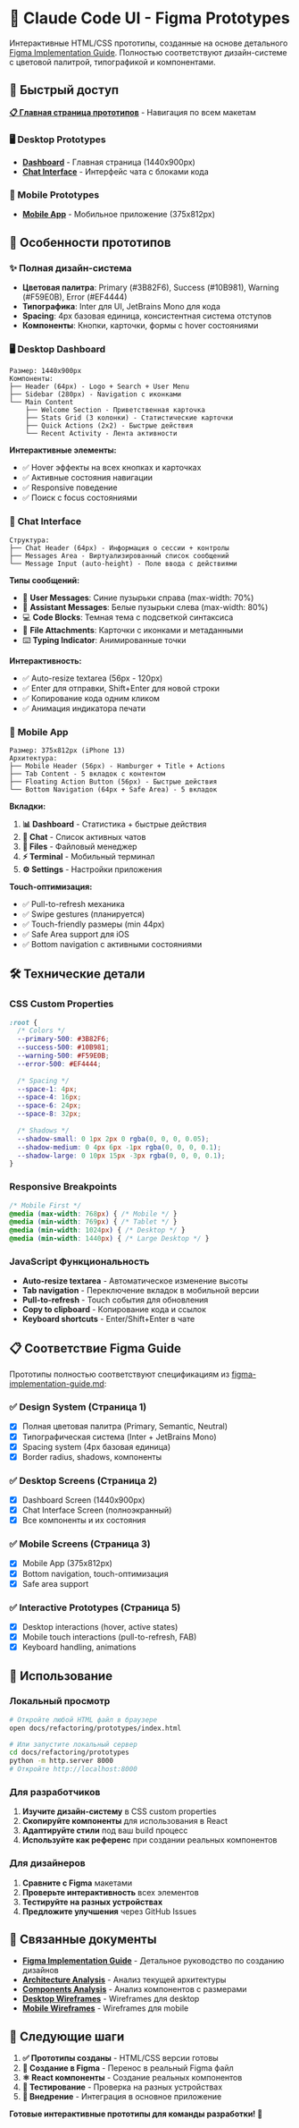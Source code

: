 # 🎨 Claude Code UI - Figma Prototypes

Интерактивные HTML/CSS прототипы, созданные на основе детального [Figma Implementation Guide](../figma-implementation-guide.md). Полностью соответствуют дизайн-системе с цветовой палитрой, типографикой и компонентами.

## 🚀 Быстрый доступ

**[📋 Главная страница прототипов](./index.html)** - Навигация по всем макетам

### 🖥️ Desktop Prototypes
- **[Dashboard](./dashboard.html)** - Главная страница (1440x900px)
- **[Chat Interface](./chat.html)** - Интерфейс чата с блоками кода

### 📱 Mobile Prototypes  
- **[Mobile App](./mobile.html)** - Мобильное приложение (375x812px)

## 🎯 Особенности прототипов

### ✨ **Полная дизайн-система**
- **Цветовая палитра**: Primary (#3B82F6), Success (#10B981), Warning (#F59E0B), Error (#EF4444)
- **Типографика**: Inter для UI, JetBrains Mono для кода
- **Spacing**: 4px базовая единица, консистентная система отступов
- **Компоненты**: Кнопки, карточки, формы с hover состояниями

### 🖥️ **Desktop Dashboard**
```
Размер: 1440x900px
Компоненты:
├── Header (64px) - Logo + Search + User Menu
├── Sidebar (280px) - Navigation с иконками
└── Main Content
    ├── Welcome Section - Приветственная карточка
    ├── Stats Grid (3 колонки) - Статистические карточки
    ├── Quick Actions (2x2) - Быстрые действия
    └── Recent Activity - Лента активности
```

**Интерактивные элементы:**
- ✅ Hover эффекты на всех кнопках и карточках
- ✅ Активные состояния навигации
- ✅ Responsive поведение
- ✅ Поиск с focus состояниями

### 💬 **Chat Interface**
```
Структура:
├── Chat Header (64px) - Информация о сессии + контролы
├── Messages Area - Виртуализированный список сообщений
└── Message Input (auto-height) - Поле ввода с действиями
```

**Типы сообщений:**
- 👤 **User Messages**: Синие пузырьки справа (max-width: 70%)
- 🤖 **Assistant Messages**: Белые пузырьки слева (max-width: 80%)
- 💻 **Code Blocks**: Темная тема с подсветкой синтаксиса
- 📎 **File Attachments**: Карточки с иконками и метаданными
- ⌨️ **Typing Indicator**: Анимированные точки

**Интерактивность:**
- ✅ Auto-resize textarea (56px - 120px)
- ✅ Enter для отправки, Shift+Enter для новой строки
- ✅ Копирование кода одним кликом
- ✅ Анимация индикатора печати

### 📱 **Mobile App**
```
Размер: 375x812px (iPhone 13)
Архитектура:
├── Mobile Header (56px) - Hamburger + Title + Actions
├── Tab Content - 5 вкладок с контентом
├── Floating Action Button (56px) - Быстрые действия
└── Bottom Navigation (64px + Safe Area) - 5 вкладок
```

**Вкладки:**
1. **📊 Dashboard** - Статистика + быстрые действия
2. **💬 Chat** - Список активных чатов
3. **📁 Files** - Файловый менеджер
4. **⚡ Terminal** - Мобильный терминал
5. **⚙️ Settings** - Настройки приложения

**Touch-оптимизация:**
- ✅ Pull-to-refresh механика
- ✅ Swipe gestures (планируется)
- ✅ Touch-friendly размеры (min 44px)
- ✅ Safe Area support для iOS
- ✅ Bottom navigation с активными состояниями

## 🛠️ Технические детали

### **CSS Custom Properties**
```css
:root {
  /* Colors */
  --primary-500: #3B82F6;
  --success-500: #10B981;
  --warning-500: #F59E0B;
  --error-500: #EF4444;
  
  /* Spacing */
  --space-1: 4px;
  --space-4: 16px;
  --space-6: 24px;
  --space-8: 32px;
  
  /* Shadows */
  --shadow-small: 0 1px 2px 0 rgba(0, 0, 0, 0.05);
  --shadow-medium: 0 4px 6px -1px rgba(0, 0, 0, 0.1);
  --shadow-large: 0 10px 15px -3px rgba(0, 0, 0, 0.1);
}
```

### **Responsive Breakpoints**
```css
/* Mobile First */
@media (max-width: 768px) { /* Mobile */ }
@media (min-width: 769px) { /* Tablet */ }
@media (min-width: 1024px) { /* Desktop */ }
@media (min-width: 1440px) { /* Large Desktop */ }
```

### **JavaScript Функциональность**
- **Auto-resize textarea** - Автоматическое изменение высоты
- **Tab navigation** - Переключение вкладок в мобильной версии
- **Pull-to-refresh** - Touch события для обновления
- **Copy to clipboard** - Копирование кода и ссылок
- **Keyboard shortcuts** - Enter/Shift+Enter в чате

## 📋 Соответствие Figma Guide

Прототипы полностью соответствуют спецификациям из [figma-implementation-guide.md](../figma-implementation-guide.md):

### ✅ **Design System (Страница 1)**
- [x] Полная цветовая палитра (Primary, Semantic, Neutral)
- [x] Типографическая система (Inter + JetBrains Mono)
- [x] Spacing system (4px базовая единица)
- [x] Border radius, shadows, компоненты

### ✅ **Desktop Screens (Страница 2)**
- [x] Dashboard Screen (1440x900px)
- [x] Chat Interface Screen (полноэкранный)
- [x] Все компоненты и их состояния

### ✅ **Mobile Screens (Страница 3)**
- [x] Mobile App (375x812px)
- [x] Bottom navigation, touch-оптимизация
- [x] Safe area support

### ✅ **Interactive Prototypes (Страница 5)**
- [x] Desktop interactions (hover, active states)
- [x] Mobile touch interactions (pull-to-refresh, FAB)
- [x] Keyboard handling, animations

## 🚀 Использование

### **Локальный просмотр**
```bash
# Откройте любой HTML файл в браузере
open docs/refactoring/prototypes/index.html

# Или запустите локальный сервер
cd docs/refactoring/prototypes
python -m http.server 8000
# Откройте http://localhost:8000
```

### **Для разработчиков**
1. **Изучите дизайн-систему** в CSS custom properties
2. **Скопируйте компоненты** для использования в React
3. **Адаптируйте стили** под ваш build процесс
4. **Используйте как референс** при создании реальных компонентов

### **Для дизайнеров**
1. **Сравните с Figma** макетами
2. **Проверьте интерактивность** всех элементов
3. **Тестируйте на разных устройствах**
4. **Предложите улучшения** через GitHub Issues

## 🔗 Связанные документы

- **[Figma Implementation Guide](../figma-implementation-guide.md)** - Детальное руководство по созданию дизайнов
- **[Architecture Analysis](../architecture.md)** - Анализ текущей архитектуры
- **[Components Analysis](../components.md)** - Анализ компонентов с размерами
- **[Desktop Wireframes](../wireframes/desktop-wireframes.md)** - Wireframes для desktop
- **[Mobile Wireframes](../wireframes/mobile-wireframes.md)** - Wireframes для mobile

## 🎯 Следующие шаги

1. **✅ Прототипы созданы** - HTML/CSS версии готовы
2. **🎨 Создание в Figma** - Перенос в реальный Figma файл
3. **⚛️ React компоненты** - Создание реальных компонентов
4. **🧪 Тестирование** - Проверка на разных устройствах
5. **🚀 Внедрение** - Интеграция в основное приложение

**Готовые интерактивные прототипы для команды разработки! 🎉**

